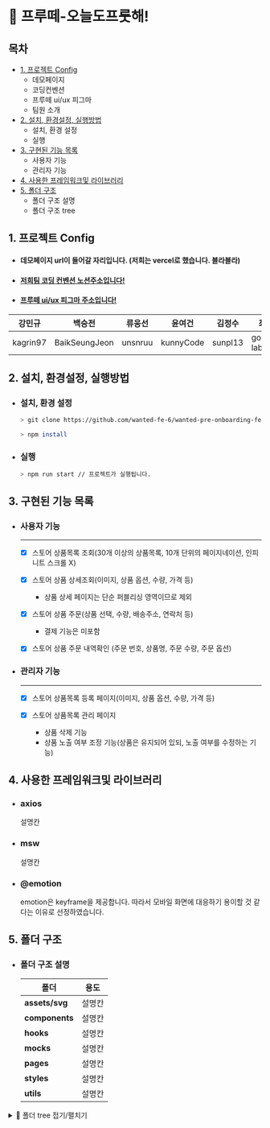 # 🌳 프루떼-오늘도프룻해!

## 목차

- [1. 프로젝트 Config](#1-프로젝트-config)
  - 데모페이지
  - 코딩컨벤션
  - 프루떼 ui/ux 피그마
  - 팀원 소개
- [2. 설치, 환경설정, 실행방법](#2-설치-환경설정-실행방법)
  - 설치, 환경 설정
  - 실행
- [3. 구현된 기능 목록](#3-구현된-기능-목록)
  - 사용자 기능
  - 관리자 기능
- [4. 사용한 프레임워크및 라이브러리](#4-사용한-프레임워크및-라이브러리)
- [5. 폴더 구조](#5-폴더-구조)
  - 폴더 구조 설명
  - 폴더 구조 tree

## 1. 프로젝트 Config

- #### 데모페이지 url이 들어갈 자리입니다. (저희는 vercel로 했습니다. 블라블라)

- #### [저희팀 코딩 컨벤션 노션주소입니다!](https://instinctive-moustache-aba.notion.site/WPO-FE-6-1-Coding-Convention-6a0123a0196343ea88c8434a3c157812#d00f53fad5c545a4b1e2aba7f6c62f31)

- #### [프루떼 ui/ux 피그마 주소입니다!](https://www.figma.com/file/VubIREYwLrHzUUqH4kiggS/preOnBoarding-team1?node-id=0%3A1)

| 강민규   | 백승전        | 류웅선  | 윤여건    | 김정수  | 최홍규     |
| -------- | ------------- | ------- | --------- | ------- | ---------- |
| kagrin97 | BaikSeungJeon | unsnruu | kunnyCode | sunpl13 | gomgun-lab |

## 2. 설치, 환경설정, 실행방법

- ### 설치, 환경 설정

  ```bash
  > git clone https://github.com/wanted-fe-6/wanted-pre-onboarding-fe-6-1-2.git

  > npm install
  ```

- ### 실행

  ```bash
  > npm run start // 프로젝트가 실행됩니다.
  ```

## 3. 구현된 기능 목록

- ### 사용자 기능

  ***

  - [x] 스토어 상품목록 조회(30개 이상의 상품목록, 10개 단위의 페이지네이션, 인피니트 스크롤 X)

  - [x] 스토어 상품 상세조회(이미지, 상품 옵션, 수량, 가격 등)
    - 상품 상세 페이지는 단순 퍼블리싱 영역이므로 제외
  - [x] 스토어 상품 주문(상품 선택, 수량, 배송주소, 연락처 등)
    - 결제 기능은 미포함
  - [x] 스토어 상품 주문 내역확인 (주문 번호, 상품명, 주문 수량, 주문 옵션)

- ### 관리자 기능

  ***

  - [x] 스토어 상품목록 등록 페이지(이미지, 상품 옵션, 수량, 가격 등)

  - [x] 스토어 상품목록 관리 페이지
    - 상품 삭제 기능
    - 상품 노출 여부 조정 기능(상품은 유지되어 있되, 노출 여부를 수정하는 기능)

## 4. 사용한 프레임워크및 라이브러리

- ### axios

  설명칸

- ### msw
  설명칸
- ### @emotion
  emotion은 keyframe을 제공합니다. 따라서 모바일 화면에 대응하기 용이할 것 같다는 이유로 선정하였습니다.

## 5. 폴더 구조

- ### 폴더 구조 설명

  | 폴더           | 용도   |
  | -------------- | ------ |
  | **assets/svg** | 설명칸 |
  | **components** | 설명칸 |
  | **hooks**      | 설명칸 |
  | **mocks**      | 설명칸 |
  | **pages**      | 설명칸 |
  | **styles**     | 설명칸 |
  | **utils**      | 설명칸 |

<details>
<summary>🎄 폴더 tree 접기/펼치기</summary>
<pre>
├── App.js
├── assets
│   └── svg
│       ├── icon-arrow-left.svg
│       ├── icon-arrow-right.svg
│       ├── icon-check.svg
│       ├── icon-trashcan.svg
│       └── icon-x.svg
├── components
│   ├── Footer.jsx
│   ├── Header.jsx
│   ├── TestMocking.jsx
│   ├── admin
│   │   ├── Pagination.jsx
│   │   ├── ProductItem.jsx
│   │   ├── ProductList.jsx
│   │   └── TopBar.jsx
│   ├── common
│   │   └── Button.jsx
│   ├── detail
│   │   ├── DetailInfo.jsx
│   │   └── DetailMain.jsx
│   ├── list
│   │   ├── Chip.jsx
│   │   └── ProductCard.jsx
│   ├── order
│   │   ├── OrderInfo.jsx
│   │   ├── OrderInput.jsx
│   │   └── PaymentSummary.jsx
│   └── orderDetails
│       ├── FinalPaymentSummary.jsx
│       └── OrderDetailsInfo.jsx
├── hooks
│   ├── usePageList.js
│   ├── useProductItem.js
│   └── useProductList.js
├── index.css
├── index.js
├── mocks
│   ├── browser.js
│   ├── db.js
│   └── handler.js
├── pages
│   ├── Admin
│   │   └── Admin.jsx
│   └── Product
│       ├── Detail.jsx
│       ├── List.jsx
│       ├── Order.jsx
│       └── OrderDetails.jsx
├── setupTests.js
├── styles
│   ├── common.js
│   └── reset.jsx
└── utils
    ├── OrderNums.js
    ├── background.js
    └── priceSetting.js
</pre>
</details>

